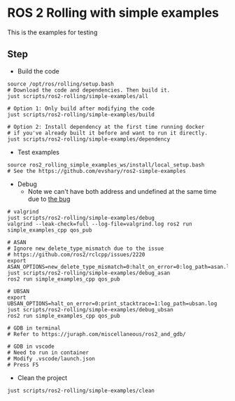 # ROS 2 Rolling with simple examples

This is the examples for testing

## Step

* Build the code

```shell
source /opt/ros/rolling/setup.bash
# Download the code and dependencies. Then build it.
just scripts/ros2-rolling/simple-examples/all

# Option 1: Only build after modifying the code
just scripts/ros2-rolling/simple-examples/build

# Option 2: Install dependency at the first time running docker
# if you've already built it before and want to run it directly.
just scripts/ros2-rolling/simple-examples/dependency
```

* Test examples

```shell
source ros2_rolling_simple_examples_ws/install/local_setup.bash
# See the https://github.com/evshary/ros2-simple-examples
```

* Debug
  * Note we can't have both address and undefined at the same time due to [the bug](https://stackoverflow.com/questions/60774638/logging-control-for-address-sanitizer-plus-undefined-behavior-sanitizer)

```shell
# valgrind
just scripts/ros2-rolling/simple-examples/debug
valgrind --leak-check=full --log-file=valgrind.log ros2 run simple_examples_cpp qos_pub

# ASAN
# Ignore new_delete_type_mismatch due to the issue
# https://github.com/ros2/rclcpp/issues/2220
export ASAN_OPTIONS=new_delete_type_mismatch=0:halt_on_error=0:log_path=asan.log
just scripts/ros2-rolling/simple-examples/debug_asan
ros2 run simple_examples_cpp qos_pub

# UBSAN
export UBSAN_OPTIONS=halt_on_error=0:print_stacktrace=1:log_path=ubsan.log 
just scripts/ros2-rolling/simple-examples/debug_ubsan
ros2 run simple_examples_cpp qos_pub

# GDB in terminal
# Refer to https://juraph.com/miscellaneous/ros2_and_gdb/

# GDB in vscode
# Need to run in container
# Modify .vscode/launch.json
# Press F5
```

* Clean the project

```shell
just scripts/ros2-rolling/simple-examples/clean
```
